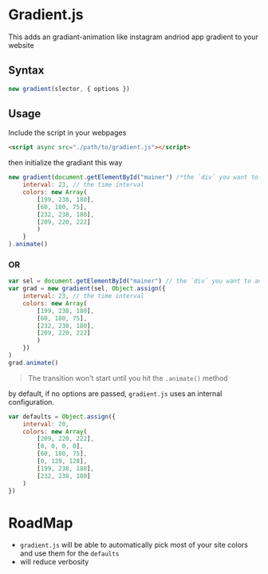# Gradient.js
This adds an gradiant-animation like instagram andriod app gradient to your website

## Syntax

```js
new gradient(slector, { options })
```


## Usage

Include the script in your webpages

```html
<script async src="./path/to/gradient.js"></script>
```

then initialize the gradiant this way

```js
new gradient(document.getElementById("mainer") /*the `div` you want to animate */, {
    interval: 23, // the time interval 
    colors: new Array(
        [199, 238, 180],
        [60, 180, 75],
        [232, 238, 180],
        [209, 220, 222]
        )
    }
).animate()

```
### OR

```js
var sel = document.getElementById("mainer") // the `div` you want to animate
var grad = new gradient(sel, Object.assign({
    interval: 23, // the time interval 
    colors: new Array(
        [199, 238, 180],
        [60, 180, 75],
        [232, 238, 180],
        [209, 220, 222]
        )
    })
)
grad.animate()

```

> The transition won't start until you hit the  `.animate()` method

by default, if no options are passed, `gradient.js` uses an internal configuration.

```js
var defaults = Object.assign({
    interval: 20,
    colors: new Array(
        [209, 220, 222],
        [0, 0, 0, 0],
        [60, 180, 75],
        [0, 128, 128],
        [199, 238, 180],
        [232, 238, 180]
    )
})

```

# RoadMap
- `gradient.js` will be able to automatically pick most of your site colors and use them for the `defaults`
- will reduce verbosity

